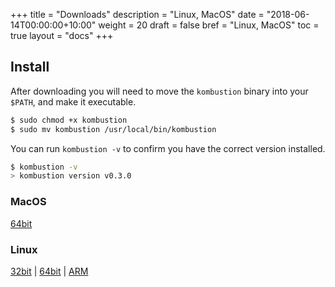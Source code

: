 +++
title = "Downloads"
description = "Linux, MacOS"
date = "2018-06-14T00:00:00+10:00"
weight = 20
draft = false
bref = "Linux, MacOS"
toc = true
layout = "docs"
+++

## Install

After downloading you will need to move the `kombustion` binary into your `$PATH`, and make it executable.

```bash
$ sudo chmod +x kombustion
$ sudo mv kombustion /usr/local/bin/kombustion
```

You can run `kombustion -v` to confirm you have the correct version installed.

```bash
$ kombustion -v
> kombustion version v0.3.0
```

### MacOS

[64bit](https://github.com/KablamoOSS/kombustion/releases/download/v0.3.0/kombustion-darwin-10.11-amd64.tgz)

### Linux

[32bit](https://github.com/KablamoOSS/kombustion/releases/download/v0.3.0/kombustion-linux-386.tgz) | [64bit](https://github.com/KablamoOSS/kombustion/releases/download/v0.3.0/kombustion-linux-amd64.tgz) | [ARM](https://github.com/KablamoOSS/kombustion/releases/download/v0.3.0/kombustion-linux-arm-5.tgz)

